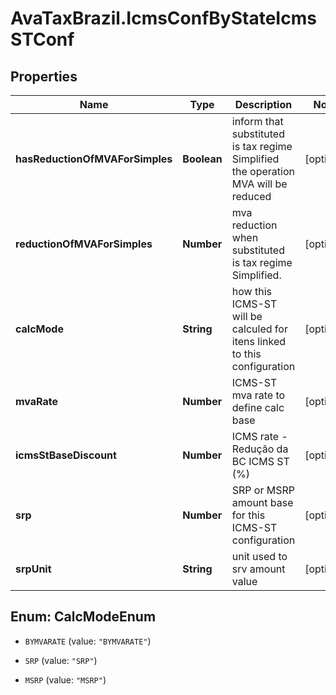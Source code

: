 # AvaTaxBrazil.IcmsConfByStateIcmsSTConf

## Properties
Name | Type | Description | Notes
------------ | ------------- | ------------- | -------------
**hasReductionOfMVAForSimples** | **Boolean** | inform that substituted is tax regime Simplified the operation MVA will be reduced | [optional] 
**reductionOfMVAForSimples** | **Number** | mva reduction when substituted is tax regime Simplified. | [optional] 
**calcMode** | **String** | how this ICMS-ST will be calculed for itens linked to this configuration | [optional] 
**mvaRate** | **Number** | ICMS-ST mva rate to define calc base | [optional] 
**icmsStBaseDiscount** | **Number** | ICMS rate - Redução da BC ICMS ST (%) | [optional] 
**srp** | **Number** | SRP or MSRP amount base for this ICMS-ST configuration | [optional] 
**srpUnit** | **String** | unit used to srv amount value | [optional] 


<a name="CalcModeEnum"></a>
## Enum: CalcModeEnum


* `BYMVARATE` (value: `"BYMVARATE"`)

* `SRP` (value: `"SRP"`)

* `MSRP` (value: `"MSRP"`)




